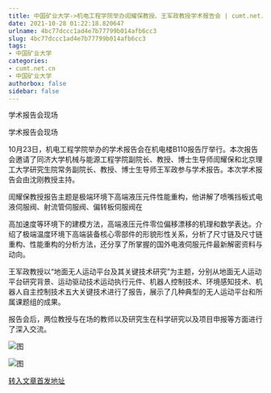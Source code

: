```yaml
---
title: 中国矿业大学->机电工程学院举办訚耀保教授、王军政教授学术报告会 | cumt.net.cn
date: 2021-10-28 01:22:18.820647
urlname: 4bc77dccc1ad4e7b77799b014afb6cc3
slug: 4bc77dccc1ad4e7b77799b014afb6cc3
tags: 
- 中国矿业大学
categories:
- cumt.net.cn
- 中国矿业大学
authorbox: false
sidebar: false
---
```

  

学术报告会现场

学术报告会现场

10月23日，机电工程学院举办的学术报告会在机电楼B110报告厅举行。本次报告会邀请了同济大学机械与能源工程学院副院长、教授、博士生导师訚耀保和北京理工大学研究生院常务副院长、教授、博士生导师王军政参与学术报告。本次学术报告会由沈刚教授主持。

訚耀保教授报告主题是极端环境下高端液压元件性能重构，他讲解了喷嘴挡板式电液伺服阀、射流管伺服阀、偏转板伺服阀在
<!--more-->
高加速度等环境下的建模方法，高端液压元件零位偏移漂移的机理和数学表达。介绍了极端温度环境下高端装备核心零部件的形貌形性关系，分析了尺寸链及尺寸链重构、性能重构的分析方法，还分享了所掌握的国外电液伺服元件最新解密资料与动向。

王军政教授以“地面无人运动平台及其关键技术研究”为主题，分别从地面无人运动平台研究背景、运动驱动技术运动执行元件、机器人控制技术、环境感知技术、机器人自主控制技术五大关键技术进行了报告，展示了几种典型的无人运动平台和所属课题组的成果。

报告会后，两位教授与在场的教师以及研究生在科学研究以及项目申报等方面进行了深入交流。

![图](http://xwzx.cumt.edu.cn/_upload/article/images/b1/39/332336ff46ca92e7fdd5bd862bb5/3722a469-47fc-4834-8527-b5828533226c.png)

![图](http://xwzx.cumt.edu.cn/_upload/article/images/b1/39/332336ff46ca92e7fdd5bd862bb5/f32f6bb8-9b17-4726-9790-7da5da07fcda.jpg)

[转入文章首发地址](http://xwzx.cumt.edu.cn/4e/bd/c523a609981/page.htm)